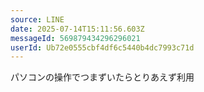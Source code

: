 ```yaml
---
source: LINE
date: 2025-07-14T15:11:56.603Z
messageId: 569879434296296021
userId: Ub72e0555cbf4df6c5440b4dc7993c71d
---
```


パソコンの操作でつまずいたらとりあえず利用